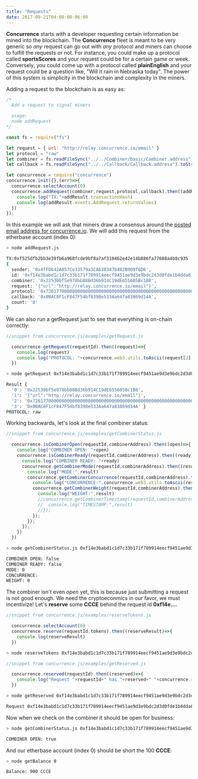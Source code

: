 ```yaml
---
title: "Requests"
date: 2017-09-21T04:00:00-06:00
---
```


**Concurrence** starts with a developer requesting certain information be mined into the blockchain. The **Concurrence** fleet is meant to be very generic so *any* request can go out with *any* protocol and miners can choose to fulfill the requests or not. For instance, you could make up a protocol called **sportsScores** and your request could be for a certain game or week. Conversely, you could come up with a protocol called **plainEnglish** and your request could be a question like, "Will it rain in Nebraska today". The power of this system is simplicity in the blockchain and complexity in the miners.

Adding a request to the blockchain is as easy as:

```Javascript
/*
  Add a request to signal miners

  usage:
  node addRequest
*/

const fs = require("fs")

let request = { url: "http://relay.concurrence.io/email" }
let protocol = "raw"
let combiner = fs.readFileSync("../../Combiner/basic/Combiner.address").toString().trim()
let callback = fs.readFileSync("../../Callback/Callback.address").toString().trim()

let concurrence = require("concurrence")
concurrence.init({},(err)=>{
  concurrence.selectAccount(0)
  concurrence.addRequest(combiner,request,protocol,callback).then((addResult)=>{
    console.log("TX:"+addResult.transactionHash)
    console.log(addResult.events.AddRequest.returnValues)
  })
});

```
In this example we will ask that miners draw a consensus around the <a href="http://relay.concurrence.io/email" target="_blank">posted email address for concurrence.io</a>. We will add this request from the etherbase account (index 0):

```bash
> node addRequest.js

TX:0xf525dfb2bb3e39fb6a968fcde9bf8a7af310462e42e14b886fa77608a4b8c935
{
  sender: '0x4fFD642A057Ce33579a3CA638347b402B909f6D6',
  id: '0xf14e3babd1c1d7c33b171f789914eecf9451ae9d3e9bdc2d3d0fde1b4dda6f2f',
  combiner: '0x22530bf5e978bb88Bd36b914C19dE655605Bc1B8',
  request: '{"url":"http://relay.concurrence.io/email"}',
  protocol: '0x7261770000000000000000000000000000000000000000000000000000000000',
  callback: '0x0BAC8F1cF847F54bf8398e533Aa647a83869d14A',
  count: '0'
}
```

We can also run a getRequest just to see that everything is on-chain correctly:

```Javascript
//snippet from concurrence.js/examples/getRequest.js

  concurrence.getRequest(requestId).then((request)=>{
    console.log(request)
    console.log("PROTOCOL: "+concurrence.web3.utils.toAscii(request[2]))
  })

```
```bash
> node getRequest 0xf14e3babd1c1d7c33b171f789914eecf9451ae9d3e9bdc2d3d0fde1b4dda6f2f

Result {
  '0': '0x22530bf5e978bb88Bd36b914C19dE655605Bc1B8',
  '1': '{"url":"http://relay.concurrence.io/email"}',
  '2': '0x7261770000000000000000000000000000000000000000000000000000000000',
  '3': '0x0BAC8F1cF847F54bf8398e533Aa647a83869d14A' }
PROTOCOL: raw
```

Working backwards, let's look at the final combiner status:

```Javascript
//snippet from concurrence.js/examples/getCombinerStatus.js

  concurrence.isCombinerOpen(requestId,combinerAddress).then((open)=>{
    console.log("COMBINER OPEN: "+open)
    concurrence.isCombinerReady(requestId,combinerAddress).then((ready)=>{
      console.log("COMBINER READY: "+ready)
      concurrence.getCombinerMode(requestId,combinerAddress).then((result)=>{
        console.log("MODE:",result)
        concurrence.getCombinerConcurrence(requestId,combinerAddress).then((result)=>{
          console.log("CONCURRENCE:",concurrence.web3.utils.toAscii(result))
          concurrence.getCombinerWeight(requestId,combinerAddress).then((result)=>{
            console.log("WEIGHT:",result)
            //concurrence.getCombinerTimestamp(requestId,combinerAddress).then((result)=>{
            //  console.log("TIMESTAMP:",result)
            //});
          });
        });
      });
    })
  })

```
```bash
> node getCombinerStatus.js 0xf14e3babd1c1d7c33b171f789914eecf9451ae9d3e9bdc2d3d0fde1b4dda6f2f

COMBINER OPEN: false
COMBINER READY: false
MODE: 0
CONCURRENCE:
WEIGHT: 0
```

The combiner isn't even *open* yet, this is because just submitting a request is not good enough. We need the cryptoeconmics in our favor, we must incentivize! Let's **reserve** some **CCCE** behind the request id **0xf14e...**.

```Javascript
//snippet from concurrence.js/examples/reserveTokens.js

  concurrence.selectAccount(0)
  concurrence.reserve(requestId,tokens).then((reserveResult)=>{
    console.log(reserveResult)
  })

```
```bash
> node reserveTokens 0xf14e3babd1c1d7c33b171f789914eecf9451ae9d3e9bdc2d3d0fde1b4dda6f2f 100
```

```Javascript
//snippet from concurrence.js/examples/getReserved.js

  concurrence.reserved(requestId).then((reserved)=>{
    console.log("Request "+requestId+" has "+reserved+" "+concurrence.symbol+" reserved")
  })

```
```bash
> node getReserved 0xf14e3babd1c1d7c33b171f789914eecf9451ae9d3e9bdc2d3d0fde1b4dda6f2f

Request 0xf14e3babd1c1d7c33b171f789914eecf9451ae9d3e9bdc2d3d0fde1b4dda6f2f has 100 CCCE reserved
```

Now when we check on the combiner it should be open for business:

```bash
> node getCombinerStatus.js 0xf14e3babd1c1d7c33b171f789914eecf9451ae9d3e9bdc2d3d0fde1b4dda6f2f

COMBINER OPEN: true
```

And our etherbase account (index 0) should be short the 100 **CCCE**:

```bash
> node getBalance 0

Balance: 900 CCCE
```


